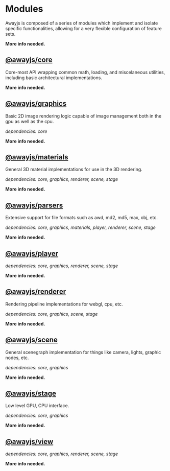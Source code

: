 # Modules
Awayjs is composed of a series of modules which implement and isolate specific functionalities, allowing for a very flexible configuration of feature sets.

**More info needed.**

## [@awayjs/core](core/)
Core-most API wrapping common math, loading, and miscelaneous utilities, including basic architectural implementations. 

**More info needed.**

## [@awayjs/graphics](graphics/)
Basic 2D image rendering logic capable of image management both in the gpu as well as the cpu.

*dependencies: core*

**More info needed.**

## [@awayjs/materials](materials/)
General 3D material implementations for use in the 3D rendering.

*dependencies: core, graphics, renderer, scene, stage*

**More info needed.**

## [@awayjs/parsers](parsers/)
Extensive support for file formats such as awd, md2, md5, max, obj, etc.

*dependencies: core, graphics, materials, player, renderer, scene, stage*

**More info needed.**

## [@awayjs/player](player/)

*dependencies: core, graphics, renderer, scene, stage*

**More info needed.**

## [@awayjs/renderer](renderer/)
Rendering pipeline implementations for webgl, cpu, etc.

*dependencies: core, graphics, scene, stage*

**More info needed.**

## [@awayjs/scene](scene/)
General scenegraph implementation for things like camera, lights, graphic nodes, etc.

*dependencies: core, graphics*

**More info needed.**

## [@awayjs/stage](stage/)
Low level GPU, CPU interface.

*dependencies: core, graphics*

**More info needed.**

## [@awayjs/view](view/)

*dependencies: core, graphics, renderer, scene, stage*

**More info needed.**